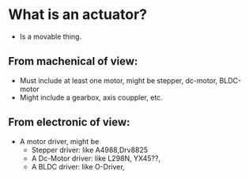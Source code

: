 # What is an actuator?
* Is a movable thing.
## From machenical of view:
 * Must include at least one motor, might be stepper, dc-motor, BLDC-motor
 * Might include a gearbox, axis couppler, etc.
## From electronic of view:
 * A motor driver, might be 
   * Stepper driver: like A4988,Drv8825
   * A Dc-Motor driver: like L298N, YX45??, 
   * A BLDC driver: like O-Driver,
## 

